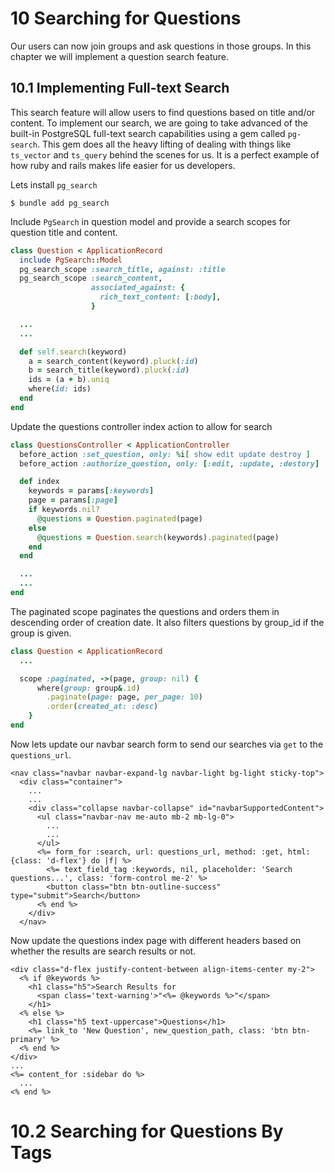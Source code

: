 # 10 Searching for Questions

Our users can now join groups and ask questions in those groups. In this chapter we will implement a question search feature.

## 10.1 Implementing Full-text Search

This search feature will allow users to find questions based on title and/or content. To implement our search, we are going to take advanced of the built-in PostgreSQL full-text search capabilities using a gem called `pg-search`. This gem does all the heavy lifting of dealing with things like `ts_vector` and `ts_query` behind the scenes for us. It is a perfect example of how ruby and rails makes life easier for us developers.

Lets install `pg_search`

```
$ bundle add pg_search
```

Include `PgSearch` in question model and provide a search scopes for question title and content.

```ruby
class Question < ApplicationRecord
  include PgSearch::Model
  pg_search_scope :search_title, against: :title
  pg_search_scope :search_content,
                  associated_against: {
                    rich_text_content: [:body],
                  }

  ...
  ...

  def self.search(keyword)
    a = search_content(keyword).pluck(:id)
    b = search_title(keyword).pluck(:id)
    ids = (a + b).uniq
    where(id: ids)
  end
end
```

Update the questions controller index action to allow for search

```ruby
class QuestionsController < ApplicationController
  before_action :set_question, only: %i[ show edit update destroy ]
  before_action :authorize_question, only: [:edit, :update, :destory]

  def index
    keywords = params[:keywords]
    page = params[:page]
    if keywords.nil?
      @questions = Question.paginated(page)
    else
      @questions = Question.search(keywords).paginated(page)
    end
  end

  ...
  ...
end
```

The paginated scope paginates the questions and orders them in descending order of creation date. It also filters questions by group_id if the group is given.

```ruby
class Question < ApplicationRecord
  ...

  scope :paginated, ->(page, group: nil) {
      where(group: group&.id)
        .paginate(page: page, per_page: 10)
        .order(created_at: :desc)
    }
end
```

Now lets update our navbar search form to send our searches via `get` to the `questions_url`.

```erb
<nav class="navbar navbar-expand-lg navbar-light bg-light sticky-top">
  <div class="container">
    ...
    ...
    <div class="collapse navbar-collapse" id="navbarSupportedContent">
      <ul class="navbar-nav me-auto mb-2 mb-lg-0">
        ...
        ...
      </ul>
      <%= form_for :search, url: questions_url, method: :get, html: {class: 'd-flex'} do |f| %>
        <%= text_field_tag :keywords, nil, placeholder: 'Search questions...', class: 'form-control me-2' %>
        <button class="btn btn-outline-success" type="submit">Search</button>
      <% end %>
    </div>
  </nav>
```

Now update the questions index page with different headers based on whether the results are search results or not.

```erb
<div class="d-flex justify-content-between align-items-center my-2">
  <% if @keywords %>
    <h1 class="h5">Search Results for
      <span class='text-warning'>"<%= @keywords %>"</span>
    </h1>
  <% else %>
    <h1 class="h5 text-uppercase">Questions</h1>
    <%= link_to 'New Question', new_question_path, class: 'btn btn-primary' %>
  <% end %>
</div>
...
<%= content_for :sidebar do %>
  ...
<% end %>
```

# 10.2 Searching for Questions By Tags
